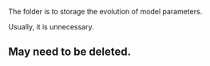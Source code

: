 The folder is to storage the evolution of model parameters.

Usually, it is unnecessary.

## May need to be deleted.
